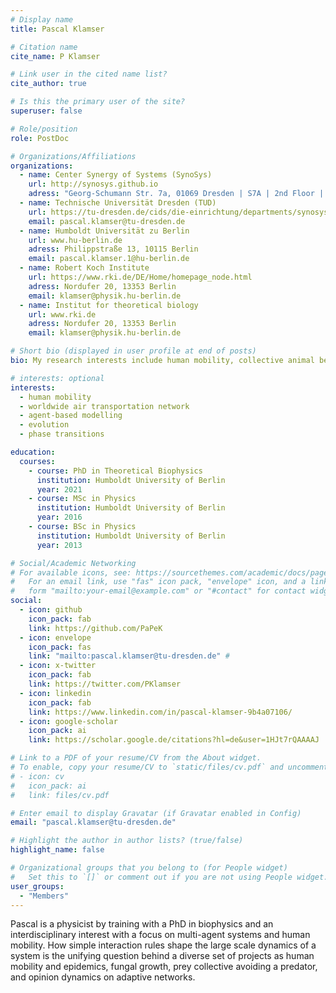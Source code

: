 ```yaml
---
# Display name
title: Pascal Klamser

# Citation name
cite_name: P Klamser

# Link user in the cited name list?
cite_author: true

# Is this the primary user of the site?
superuser: false

# Role/position
role: PostDoc

# Organizations/Affiliations
organizations:
  - name: Center Synergy of Systems (SynoSys)
    url: http://synosys.github.io
    adress: "Georg-Schumann Str. 7a, 01069 Dresden | S7A | 2nd Floor | Room: 205"
  - name: Technische Universität Dresden (TUD)
    url: https://tu-dresden.de/cids/die-einrichtung/departments/synosys
    email: pascal.klamser@tu-dresden.de
  - name: Humboldt Universität zu Berlin
    url: www.hu-berlin.de
    adress: Philippstraße 13, 10115 Berlin
    email: pascal.klamser.1@hu-berlin.de
  - name: Robert Koch Institute
    url: https://www.rki.de/DE/Home/homepage_node.html
    adress: Nordufer 20, 13353 Berlin
    email: klamser@physik.hu-berlin.de
  - name: Institut for theoretical biology
    url: www.rki.de
    adress: Nordufer 20, 13353 Berlin
    email: klamser@physik.hu-berlin.de

# Short bio (displayed in user profile at end of posts)
bio: My research interests include human mobility, collective animal behavior, evolution, phase transitions, disease and opinion dynamics on networks.

# interests: optional
interests:
  - human mobility
  - worldwide air transportation network
  - agent-based modelling
  - evolution
  - phase transitions

education:
  courses:
    - course: PhD in Theoretical Biophysics
      institution: Humboldt University of Berlin
      year: 2021
    - course: MSc in Physics
      institution: Humboldt University of Berlin
      year: 2016
    - course: BSc in Physics
      institution: Humboldt University of Berlin
      year: 2013

# Social/Academic Networking
# For available icons, see: https://sourcethemes.com/academic/docs/page-builder/#icons
#   For an email link, use "fas" icon pack, "envelope" icon, and a link in the
#   form "mailto:your-email@example.com" or "#contact" for contact widget.
social:
  - icon: github
    icon_pack: fab
    link: https://github.com/PaPeK
  - icon: envelope
    icon_pack: fas
    link: "mailto:pascal.klamser@tu-dresden.de" #
  - icon: x-twitter
    icon_pack: fab
    link: https://twitter.com/PKlamser
  - icon: linkedin
    icon_pack: fab
    link: https://www.linkedin.com/in/pascal-klamser-9b4a07106/
  - icon: google-scholar
    icon_pack: ai
    link: https://scholar.google.de/citations?hl=de&user=1HJt7rQAAAAJ

# Link to a PDF of your resume/CV from the About widget.
# To enable, copy your resume/CV to `static/files/cv.pdf` and uncomment the lines below.
# - icon: cv
#   icon_pack: ai
#   link: files/cv.pdf

# Enter email to display Gravatar (if Gravatar enabled in Config)
email: "pascal.klamser@tu-dresden.de"

# Highlight the author in author lists? (true/false)
highlight_name: false

# Organizational groups that you belong to (for People widget)
#   Set this to `[]` or comment out if you are not using People widget.
user_groups:
  - "Members"
---
```


Pascal is a physicist by training with a PhD in biophysics and an interdisciplinary interest with a focus on multi-agent systems and human mobility.
How simple interaction rules shape the large scale dynamics of a system is the unifying question behind a diverse set of projects as human mobility and epidemics, fungal growth, prey collective avoiding a predator, and opinion dynamics on adaptive networks.
